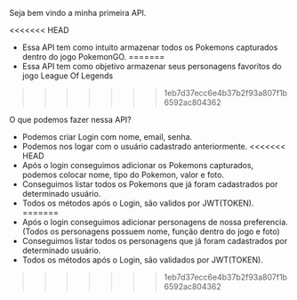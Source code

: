 Seja bem vindo a minha primeira API.

<<<<<<< HEAD
- Essa API tem como intuito armazenar todos os Pokemons capturados dentro do jogo PokemonGO.
=======
- Essa API tem como objetivo armazenar seus personagens favoritos do jogo League Of Legends
>>>>>>> 1eb7d37ecc6e4b37b2f93a807f1b6592ac804362

O que podemos fazer nessa API?

- Podemos criar Login com nome, email, senha.
- Podemos nos logar com o usuário cadastrado anteriormente.
<<<<<<< HEAD
- Após o login conseguimos adicionar os Pokemons capturados, podemos colocar nome, tipo do Pokemon, valor e foto.
- Conseguimos listar todos os Pokemons que já foram cadastrados por determinado usuário. 
- Todos os métodos após o Login, são validos por JWT(TOKEN).
=======
- Após o login conseguimos adicionar personagens de nossa preferencia. (Todos os personagens possuem nome, função dentro do jogo e foto)
- Conseguimos listar todos os personagens que já foram cadastrados por determinado usuário. 
- Todos os métodos após o Login, são validados por JWT(TOKEN).
>>>>>>> 1eb7d37ecc6e4b37b2f93a807f1b6592ac804362
